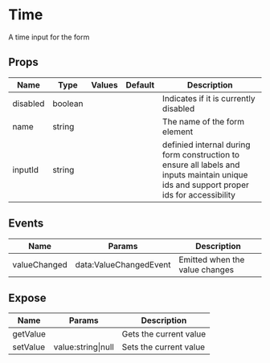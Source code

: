 # Time

A time input for the form
## Props

| Name    | Type | Values | Default | Description |
| -------- | ------- | -------- | ------- | ------- |
| disabled | boolean ||  | Indicates if it is currently disabled|
| name | string ||  | The name of the form element|
| inputId | string ||  | definied internal during form construction to ensure all labels and inputs maintain unique ids and support proper ids for accessibility|
## Events

| Name    | Params | Description |
| ------- | ------- | ------- |
| valueChanged|data:ValueChangedEvent|Emitted when the value changes|
## Expose

| Name    | Params | Description |
| ------- | ------- | ------- |
| getValue||Gets the current value|
| setValue|value:string\|null|Sets the current value|
